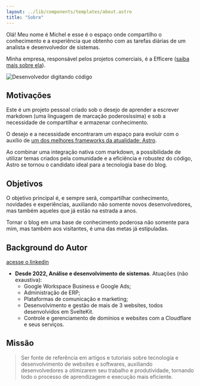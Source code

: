 ```yaml
---
layout: ../lib/components/templates/about.astro
title: "Sobre"
---
```


Olá! Meu nome é Michel e esse é o espaço onde compartilho o conhecimento e a experiência que obtenho com as tarefas diárias de um analista e desenvolvedor de sistemas.

Minha empresa, responsável pelos projetos comerciais, é a Efficere ([saiba mais sobre ela](https://sisefficere.com.br)).

<!-- <img src="/assets/unsplash-coding.webp" class="w-full max-w-[37.5rem] aspect-[3:2] mx-auto" alt="coding dev illustration"> -->

![Desenvolvedor digitando código](/assets/unsplash-coding.webp)

## Motivações

Este é um projeto pessoal criado sob o desejo de aprender a escrever markdown (uma linguagem de marcação poderosíssima) e sob a necessidade de compartilhar e armazenar conhecimento.

O desejo e a necessidade encontraram um espaço para evoluir com o auxílio de [um dos melhores frameworks da atualidade: Astro](https://astro.build/).

Ao combinar uma integração nativa com markdown, a possibilidade de utilizar temas criados pela comunidade e a eficiência e robustez do código, Astro se tornou o candidato ideal para a tecnologia base do blog.

## Objetivos

O objetivo principal é, e sempre será, compartilhar conhecimento, novidades e experiências, auxiliando não somente novos desenvolvedores, mas também aqueles que já estão na estrada a anos.

Tornar o blog em uma base de conhecimento poderosa não somente para mim, mas também aos visitantes, é uma das metas já estipuladas.

## Background do Autor

[acesse o linkedin](https://linkedin.com/in/fleal96)

- **Desde 2022, Análise e desenvolvimento de sistemas**. Atuações (não exaustiva):
  - Google Workspace Business e Google Ads;
  - Administração de ERP;
  - Plataformas de comunicação e marketing;
  - Desenvolvimento e gestão de mais de 3 websites, todos desenvolvidos em SvelteKit.
  - Controle e gerenciamento de domínios e websites com a Cloudflare e seus serviços.


## Missão

> Ser fonte de referência em artigos e tutoriais sobre tecnologia e desenvolvimento de websites e softwares, auxiliando desenvolvedores a otimizarem seu trabalho e produtividade, tornando todo o processo de aprendizagem e execução mais eficiente.
